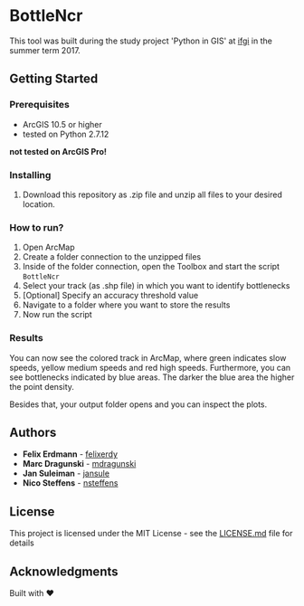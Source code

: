 # BottleNcr

This tool was built during the study project 'Python in GIS' at [ifgi](https://www.ifgi.de) in the summer term 2017.

## Getting Started
### Prerequisites

* ArcGIS 10.5 or higher
* tested on Python 2.7.12

**not tested on ArcGIS Pro!**

### Installing
1.  Download this repository as .zip file and unzip all files to your desired location. 

### How to run?
1.  Open ArcMap
2.  Create a folder connection to the unzipped files
3.  Inside of the folder connection, open the Toolbox and start the script `BottleNcr`
4.  Select your track (as .shp file) in which you want to identify bottlenecks
5.  [Optional] Specify an accuracy threshold value
6.  Navigate to a folder where you want to store the results
7.  Now run the script

### Results
You can now see the colored track in ArcMap, where green indicates slow speeds, yellow medium speeds and red high speeds. Furthermore, you can see bottlenecks indicated by blue areas. The darker the blue area the higher the point density.

Besides that, your output folder opens and you can inspect the plots.


## Authors

* **Felix Erdmann** - [felixerdy](https://github.com/felixerdy)
* **Marc Dragunski** - [mdragunski](https://github.com/mdragunski)
* **Jan Suleiman** - [jansule](https://github.com/jansule)
* **Nico Steffens** - [nsteffens](https://github.com/nsteffens)

## License

This project is licensed under the MIT License - see the [LICENSE.md](LICENSE.md) file for details

## Acknowledgments

Built with  ❤️
